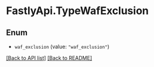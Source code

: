 # FastlyApi.TypeWafExclusion

## Enum


* `waf_exclusion` (value: `"waf_exclusion"`)



[[Back to API list]](../../README.md#endpoints) [[Back to README]](../../README.md)
